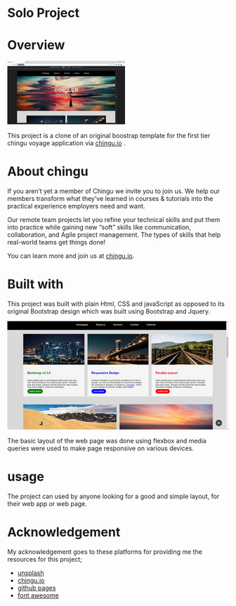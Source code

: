 # Solo Project
# Overview


![project image](https://github.com/Ifechukwudei/soloproject/blob/main/images/Conqur%20u.gif)


This project is a clone of an original boostrap template for the first tier chingu voyage application via [chingu.io]( http://chingu.io) .
# About chingu 
 If you aren’t yet a member of Chingu we invite you to join us. We help our members transform what they’ve learned in courses & tutorials into the practical experience employers need and want.

Our remote team projects let you refine your technical skills and put them into practice while gaining new “soft” skills like communication, collaboration, and Agile project management. The types of skills that help real-world teams get things done!

You can learn more and join us at [chingu.io]( http://chingu.io).
# Built with
This project was built with plain Html, CSS and javaScript as opposed to its original Bootstrap design which was built using Bootstrap and Jquery.

 ![project image](https://github.com/Ifechukwudei/soloproject/blob/main/images/PSX_20220712_164719.jpg)
 
The basic layout of the web page was done using flexbox and media queries were used to make page responsive on various devices.
 # usage 
 The project can used by anyone looking for a good and simple layout, for their web app or web page.
# Acknowledgement
 My acknowledgement goes to these platforms for providing me the resources for this project;
 * [unsplash](http://unsplash.com)
 * [chingu.io]( http://chingu.io)
 * [github pages](http://pages.github.com)
 * [font awesome](http://fontawesome.com)

